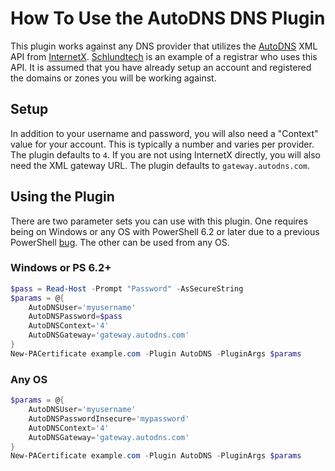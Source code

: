 # How To Use the AutoDNS DNS Plugin

This plugin works against any DNS provider that utilizes the [AutoDNS](https://help.internetx.com/x/Qwfj) XML API from [InternetX](https://www.internetx.com/). [Schlundtech](https://www.schlundtech.de/) is an example of a registrar who uses this API. It is assumed that you have already setup an account and registered the domains or zones you will be working against.

## Setup

In addition to your username and password, you will also need a "Context" value for your account. This is typically a number and varies per provider. The plugin defaults to `4`. If you are not using InternetX directly, you will also need the XML gateway URL. The plugin defaults to `gateway.autodns.com`.

## Using the Plugin

There are two parameter sets you can use with this plugin. One requires being on Windows or any OS with PowerShell 6.2 or later due to a previous PowerShell [bug](https://github.com/PowerShell/PowerShell/issues/1654). The other can be used from any OS.

### Windows or PS 6.2+

```powershell
$pass = Read-Host -Prompt "Password" -AsSecureString
$params = @{
    AutoDNSUser='myusername'
    AutoDNSPassword=$pass
    AutoDNSContext='4'
    AutoDNSGateway='gateway.autodns.com'
}
New-PACertificate example.com -Plugin AutoDNS -PluginArgs $params
```

### Any OS

```powershell
$params = @{
    AutoDNSUser='myusername'
    AutoDNSPasswordInsecure='mypassword'
    AutoDNSContext='4'
    AutoDNSGateway='gateway.autodns.com'
}
New-PACertificate example.com -Plugin AutoDNS -PluginArgs $params
```
